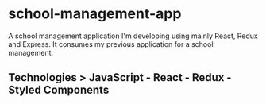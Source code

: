 # school-management-app
A school management application I'm developing using mainly React, Redux and Express. It consumes my previous application for a school management.
## Technologies > JavaScript - React - Redux - Styled Components
